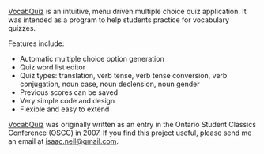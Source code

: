 [VocabQuiz](http://code.google.com/p/vocabquiz) is an intuitive, menu driven multiple choice quiz application.  It was intended as a program to help students practice for vocabulary quizzes.

Features include:
  * Automatic multiple choice option generation
  * Quiz word list editor
  * Quiz types: translation, verb tense, verb tense conversion, verb conjugation, noun case, noun declension, noun gender
  * Previous scores can be saved
  * Very simple code and design
  * Flexible and easy to extend

[VocabQuiz](http://code.google.com/p/vocabquiz) was originally written as an entry in the Ontario Student Classics Conference (OSCC) in 2007. If you find this project useful, please send me an email at isaac.neil@gmail.com.